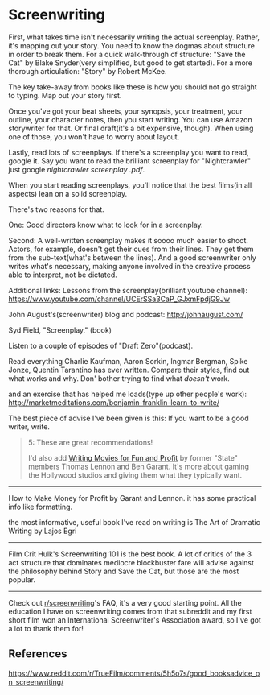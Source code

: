 # Screenwriting

First, what takes time isn't necessarily writing the actual screenplay. Rather, it's mapping out your story. You need to know the dogmas about structure in order to break them. For a quick walk-through of structure: "Save the Cat" by Blake Snyder(very simplified, but good to get started). For a more thorough articulation: "Story" by Robert McKee.

The key take-away from books like these is how you should not go straight to typing. Map out your story first.

Once you've got your beat sheets, your synopsis, your treatment, your outline, your character notes, then you start writing. You can use Amazon storywriter for that. Or final draft(it's a bit expensive, though). When using one of those, you won't have to worry about layout.

Lastly, read lots of screenplays. If there's a screenplay you want to read, google it. Say you want to read the brilliant screenplay for "Nightcrawler" just google *nightcrawler screenplay .pdf*.

When you start reading screenplays, you'll notice that the best films(in all aspects) lean on a solid screenplay.

There's two reasons for that.

One: Good directors know what to look for in a screenplay.

Second: A well-written screenplay makes it soooo much easier to shoot. Actors, for example, doesn't get their cues from their lines. They get them from the sub-text(what's between the lines). And a good screenwriter only writes what's necessary, making anyone involved in the creative process able to interpret, not be dictated.

Additional links: Lessons from the screenplay(brilliant youtube channel): https://www.youtube.com/channel/UCErSSa3CaP_GJxmFpdjG9Jw

John August's(screenwriter) blog and podcast: http://johnaugust.com/

Syd Field, "Screenplay." (book)

Listen to a couple of episodes of "Draft Zero"(podcast).

Read everything Charlie Kaufman, Aaron Sorkin, Ingmar Bergman, Spike Jonze, Quentin Tarantino has ever written. Compare their styles, find out what works and why. Don' bother trying to find what *doesn't* work.

and an exercise that has helped me loads(type up other people's work): http://marketmeditations.com/benjamin-franklin-learn-to-write/

The best piece of advise I've been given is this: If you want to be a good writer, write.

> 5: These are great recommendations!
>
> I'd also add [Writing Movies for Fun and Profit](https://www.amazon.com/Writing-Movies-Fun-Profit-Billion/dp/1439186766/) by former "State" members Thomas Lennon and Ben Garant. It's more about gaming the Hollywood studios and giving them what they typically want.

---

How to Make Money for Profit by Garant and Lennon. it has some practical info like formatting.

the most informative, useful book I've read on writing is The Art of Dramatic Writing by Lajos Egri

---

Film Crit Hulk's Screenwriting 101 is the best book. A lot of critics of the 3 act structure that dominates mediocre blockbuster fare will advise against the philosophy behind Story and Save the Cat, but those are the most popular.

---

Check out [r/screenwriting](https://www.reddit.com/r/screenwriting/)'s FAQ, it's a very good starting point. All the education I have on screenwriting comes from that subreddit and my first short film won an International Screenwriter's Association award, so I've got a lot to thank them for!

## References

https://www.reddit.com/r/TrueFilm/comments/5h5o7s/good_booksadvice_on_screenwriting/